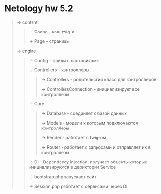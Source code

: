 Netology hw 5.2
=====================

> -> content
>> -> Cache - кэш twig-a
>>
>> -> Page  - страницы
>
> -> engine
>> -> Config - файлы с настройками
>>
>> -> Controllers - контроллеры
>>> -> Controllers - родительский класс для контроллеров
>>>
>>> -> ControllersConnection - инициализирует все контроллеры
>>
>> -> Core
>>
>>> -> Database - соединяет с базой данных
>>>
>>> -> Models - модели к которым подключаются контроллеры
>>>
>>> -> Render - работает с twig-ом
>>>
>>> -> Router - работает с запросами и отправляет их в контроллеры
>>
>> -> DI - Dependency injection, получает объекты которые инициализируются в дериктории Service
>>
>> -> bootstrap.php запускает сайт
>>
>> -> Session.php работает с сервисами через DI
>> 
> 

